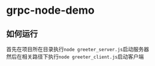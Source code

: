 # grpc-node-demo
## 如何运行
首先在项目所在目录执行`node greeter_server.js`启动服务器
<br />
然后在相关路径下执行`node greeter_client.js`启动客户端
